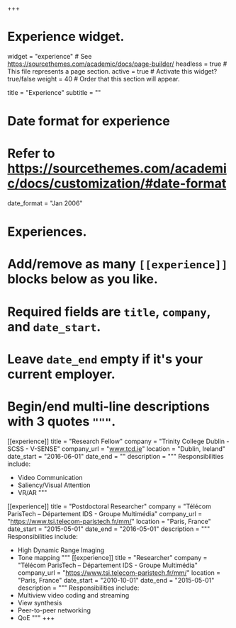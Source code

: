 +++
# Experience widget.
widget = "experience"  # See https://sourcethemes.com/academic/docs/page-builder/
headless = true  # This file represents a page section.
active = true  # Activate this widget? true/false
weight = 40  # Order that this section will appear.

title = "Experience"
subtitle = ""

# Date format for experience
#   Refer to https://sourcethemes.com/academic/docs/customization/#date-format
date_format = "Jan 2006"

# Experiences.
#   Add/remove as many `[[experience]]` blocks below as you like.
#   Required fields are `title`, `company`, and `date_start`.
#   Leave `date_end` empty if it's your current employer.
#   Begin/end multi-line descriptions with 3 quotes `"""`.
[[experience]]
  title = "Research Fellow"
  company = "Trinity College Dublin - SCSS - V-SENSE"
  company_url = "www.tcd.ie"
  location = "Dublin, Ireland"
  date_start = "2016-06-01"
  date_end = ""
  description = """
  Responsibilities include:
  * Video Communication
  * Saliency/Visual Attention 
  * VR/AR
  """

[[experience]]
  title = "Postdoctoral Researcher"
  company = "Télécom ParisTech – Département IDS - Groupe Multimédia"
  company_url = "https://www.tsi.telecom-paristech.fr/mm/"
  location = "Paris, France"
  date_start = "2015-05-01"
  date_end = "2016-05-01"
  description = """
  Responsibilities include:
  * High Dynamic Range Imaging
  * Tone mapping
  """
[[experience]]
  title = "Researcher"
  company = "Télécom ParisTech – Département IDS - Groupe Multimédia"
  company_url = "https://www.tsi.telecom-paristech.fr/mm/"
  location = "Paris, France"
  date_start = "2010-10-01"
  date_end = "2015-05-01"
  description = """
  Responsibilities include:
  * Multiview video coding and streaming
  * View synthesis
  * Peer-to-peer networking
  * QoE
  """
+++
